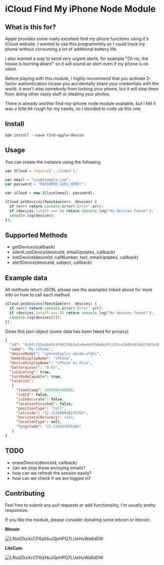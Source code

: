 iCloud Find My iPhone Node Module
=====================================

## What is this for?

Apple provides some really excellent find my phone functions using it's iCloud website. I wanted to use this programmibly so I could track my phone without consuming a lot of additional battery life.

I also wanted a way to send very urgent alerts, for example "Oh no, the house is burning down!" so it will sound an alert even if my phone is on silent.

Before playing with this module, I highly recommend that you activate 2-factor authentication incase you accidentally share your credentials with the world. It won't stop somebody from locking your phone, but it will stop them from doing other nasty stuff or stealing your photos.

There is already another find-my-iphone node module available, but I felt it was a little bit rough for my needs, so I decided to code up this one.

## Install

`npm install --save find-apple-device`


## Usage

You can create the instance using the following

```javascript
var ICloud = require('../index');

var email = "you@example.com";
var password = "PASSWORD_GOES_HERE!";

var iCloud = new ICloud(email, password);

iCloud.getDevices(function(err, devices) {
  if (err) return console.error('Error',err);
  if (devices.length === 0) return console.log("No devices found!");
  console.log(devices);
});
```


## Supported Methods

* getDevices(callback)
* silentLostDevice(deviceId, emailUpdates, callback)
* lostDevice(deviceId, callNumber, text, emailUpdates, callback)
* alertDevice(deviceId, subject, callback)



## Example data

All methods return JSON, please see the examples linked above for more info on how to call each method.

```javascript
iCloud.getDevices(function(err, devices) {
  if (err) return console.error('Error',err);
  if (devices.length === 0) return console.log("No devices found!");
  console.log(devices[0]);
});
```

Gives this json object (some data has been faked for privacy)

```json
{
  "id": "0c0fc335a3b69c8fd42fdb3a3+6ee64f9da0c0fc335+a3b69c8fd42fdb3a36ea61475e64f9da",
  "name": "My iPhone",
  "deviceModel": "iphone6splus-abcde-efghi",
  "modelDisplayName": "iPhone",
  "deviceDisplayName": "iPhone 6s Plus",
  "batteryLevel": "0.67",
  "isLocating": true,
  "lostModeCapable": true,
  "location":
   {
     "timeStamp": 1465896490086,
     "isOld": false,
     "isInaccurate": false,
     "locationFinished": false,
     "positionType": "Cell",
     "latitude": "12.123456938235353",
     "horizontalAccuracy": 1414,
     "locationType": null,
     "longitude": "22.125933956343"
   }
}
```

## TODO

* eraseDevice(deviceId, callback)
* can we stop these annoying emails?
* how can we refresh the session easily?
* how can we check if we are logged in?


## Contributing

Feel free to submit any pull requests or add functionality, I'm usually pretty responsive.

If you like the module, please consider donating some bitcoin or litecoin.

__Bitcoin__

![LNzdZksXcCF6qXbuiQpHPQ7LUeHuWa8dDW](http://i.imgur.com/9rsCfv5.png?1)

__LiteCoin__

![LNzdZksXcCF6qXbuiQpHPQ7LUeHuWa8dDW](http://i.imgur.com/yF1RoHp.png?1)
